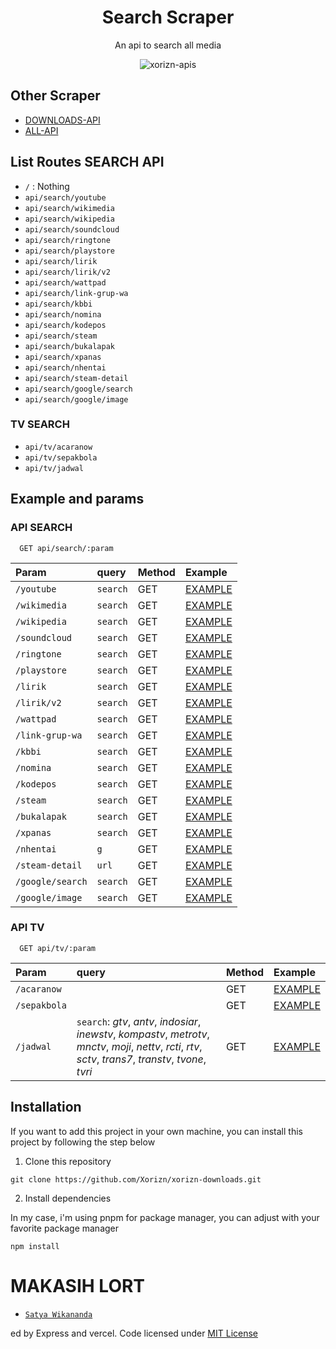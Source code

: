 <div align="center">

<h1>Search Scraper</h1>

<p>An api to search all media</p>

![xorizn-apis](https://socialify.git.ci/Xorizn/xorizn-search/image?description=1&descriptionEditable=This%20is%20a%20scraper%20API%20that%20I%20made%20myself.%20You%20can%20use%20it%20by%20entering%20the%20Vercel%20link%20above%20and%20then%20just%20use%20it.%20Below%20there%20is%20an%20example%20of%20how%20to%20use%20this%20API.&font=Jost&forks=1&issues=1&language=1&logo=https%3A%2F%2Fraw.githubusercontent.com%2FXorizn%2FXorizn%2Fmain%2Fimage%2Fvercel.svg&name=1&owner=1&pattern=Formal%20Invitation&pulls=1&stargazers=1&theme=Light)

</div>

## Other Scraper

- [DOWNLOADS-API](https://github.com/Xorizn/xorizn-downloads)
- [ALL-API](https://github.com/Xorizn/xorizn-apis)

## List Routes SEARCH API
- `/` : Nothing
- `api/search/youtube`
- `api/search/wikimedia`
- `api/search/wikipedia`
- `api/search/soundcloud`
- `api/search/ringtone`
- `api/search/playstore`
- `api/search/lirik`
- `api/search/lirik/v2`
- `api/search/wattpad`
- `api/search/link-grup-wa`
- `api/search/kbbi`
- `api/search/nomina`
- `api/search/kodepos`
- `api/search/steam`
- `api/search/bukalapak`
- `api/search/xpanas`
- `api/search/nhentai`
- `api/search/steam-detail`
- `api/search/google/search`
- `api/search/google/image`

### TV SEARCH
- `api/tv/acaranow`
- `api/tv/sepakbola`
- `api/tv/jadwal`


## Example and params

### API SEARCH
```
  GET api/search/:param
```
| Param          | query     | Method | Example  |
| :----------    | :-------  | :--    | :--      |
| `/youtube`   | `search`     | GET    | [EXAMPLE](https://xorizn-search.vercel.app/api/search/youtube?search=zee) |
| `/wikimedia`    | `search`     | GET    | [EXAMPLE](https://xorizn-search.vercel.app/api/search/wikimedia?search=jokowi) |
| `/wikipedia`    | `search`     | GET    | [EXAMPLE](https://xorizn-search.vercel.app/api/search/wikipedia?search=jokowi) |
| `/soundcloud`    | `search`     | GET    | [EXAMPLE](https://xorizn-search.vercel.app/api/search/soundcloud?search=bertaut) |
| `/ringtone`    | `search`     | GET    | [EXAMPLE](https://xorizn-search.vercel.app/api/search/ringtone?search=naruto) |
| `/playstore`    | `search`     | GET    | [EXAMPLE](https://xorizn-search.vercel.app/api/search/playstore?search=ff) |
| `/lirik`    | `search`     | GET    | [EXAMPLE](https://xorizn-search.vercel.app/api/search/lirik?search=bertaut) |
| `/lirik/v2`    | `search`     | GET    | [EXAMPLE](https://xorizn-search.vercel.app/api/search/lirik/v2?search=bertaut) |
| `/wattpad`    | `search`     | GET    | [EXAMPLE](https://xorizn-search.vercel.app/api/search/wattpad?search=anime) |
| `/link-grup-wa`    | `search`     | GET    | [EXAMPLE](https://xorizn-search.vercel.app/api/search/link-grup-wa?search=anime) |
| `/kbbi`    | `search`     | GET    | [EXAMPLE](https://xorizn-search.vercel.app/api/search/kbbi?search=aku) |
| `/nomina`    | `search`     | GET    | [EXAMPLE](https://xorizn-search.vercel.app/api/search/nomina?search=aku) |
| `/kodepos`    | `search`     | GET    | [EXAMPLE](https://xorizn-search.vercel.app/api/search/kodepos?search=jakarta) |
| `/steam`    | `search`     | GET    | [EXAMPLE](https://xorizn-search.vercel.app/api/search/steam?search=dota2) |
| `/bukalapak`    | `search`     | GET    | [EXAMPLE](https://xorizn-search.vercel.app/api/search/bukalapak?search=baju) |
| `/xpanas`    | `search`     | GET    | [EXAMPLE](https://xorizn-search.vercel.app/api/search/xpanas?search=china) |
| `/nhentai`    | `g`     | GET    | [EXAMPLE](https://xorizn-search.vercel.app/api/search/nhentai?g=310502) |
| `/steam-detail`    | `url`     | GET    | [EXAMPLE](https://xorizn-search.vercel.app/api/search/steam-detail?url=https://store.steampowered.com/app/570/Dota_2/) |
| `/google/search`    | `search`     | GET    | [EXAMPLE](https://xorizn-search.vercel.app/api/search/google/search?search=naruto) |
| `/google/image`    | `search`     | GET    | [EXAMPLE](https://xorizn-search.vercel.app/api/search/google/image?search=naruto) |

### API TV
```
  GET api/tv/:param
```
| Param          | query     | Method | Example  |
| :----------    | :-------  | :--    | :--      |
| `/acaranow`    |      | GET    | [EXAMPLE](https://xorizn-search.vercel.app/api/tv/acaranow) |
| `/sepakbola`   |      | GET    | [EXAMPLE](https://xorizn-search.vercel.app/api/tv/sepakbola) |
| `/jadwal`    | `search`: *gtv*, *antv*, *indosiar*, *inewstv*, *kompastv*, *metrotv*, *mnctv*, *moji*, *nettv*, *rcti*, *rtv*, *sctv*, *trans7*, *transtv*, *tvone*, *tvri*     | GET    | [EXAMPLE](https://xorizn-search.vercel.app/api/tv/jadwal?search=antv) |

## Installation

If you want to add this project in your own machine, you can install this project by following the step below

1. Clone this repository

```
git clone https://github.com/Xorizn/xorizn-downloads.git
```

2. Install dependencies

In my case, i'm using pnpm for package manager, you can adjust with your favorite package manager

```
npm install
```

# MAKASIH LORT
* [`Satya Wikananda`](https://github.com/satyawikananda)

ed by Express and vercel. Code licensed under [MIT License](https://raw.githubusercontent.com/Xorizn/xorizn-downloads/master/LICENSE)
